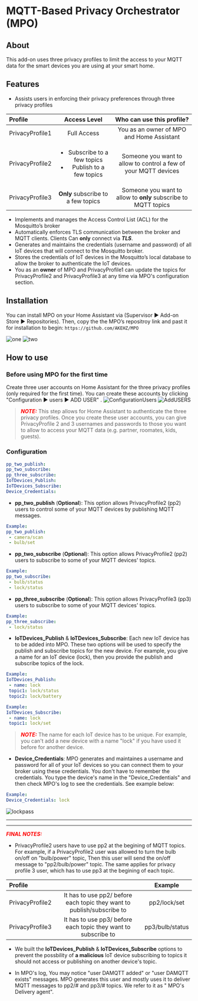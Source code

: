 # MQTT-Based Privacy Orchestrator (MPO)
## About
This add-on uses three privacy profiles to limit the access to your MQTT data for the smart devices you are using at your smart home. 
## Features
* Assists users in enforcing their privacy preferences through three privacy profiles

| Profile       | Access Level     | Who can use this profile? |
| :------------- | :----------: | :----------: |
|  PrivacyProfile1 | Full Access   | You as an owner of MPO and Home Assistant |
| PrivacyProfile2   | <ul><li>Subscribe to a few topics</li><li>Publish to a few topics</li></ul> | Someone you want to allow to control a few of your MQTT devices |
| PrivacyProfile3   | **Only** subscribe to a few topics | Someone you want to allow to **only** subscribe to MQTT topics |
* Implements and manages the Access Control List (ACL) for the Mosquitto’s broker
* Automatically enforces TLS communication between the broker and MQTT clients. Clients Can **only** connect via ___TLS___.
* Generates and maintains the credentials (username and password) of all IoT devices that will connect to the Mosquitto broker.
* Stores the credentials of IoT devices in the Mosquitto’s local database to allow the broker to authenticate the IoT devices.
* You as an **owner** of MPO and PrivacyProfile1 can update the topics for PrivacyProfile2 and PrivacyProfile3 at any time via MPO's configuration section.

## Installation
You can install MPO on your Home Assistant via (Supervisor :arrow_forward: Add-on Store :arrow_forward: Repositories). Then, copy the the MPO’s repositroy link and past it for installation to begin: 
```https://github.com/AKEHZ/MPO```

![one](https://user-images.githubusercontent.com/17085923/139114999-cc79e459-c7c8-4701-9529-50abdcefde0c.png)
![two](https://user-images.githubusercontent.com/17085923/139115054-09d76ca8-440f-4a81-a2a9-c09ba8029e81.png)

## How to use
### Before using MPO for the first time
Create three user accounts on Home Assistant for the three privacy profiles (only required for the first time).  You can create these accounts by clicking "Configuration :arrow_forward: users :arrow_forward: ADD USER" .
![ConfigurationUsers](https://user-images.githubusercontent.com/17085923/139117262-e76e67d3-918f-40b2-bf41-eddf6b758fbb.png)
![AddUSERS](https://user-images.githubusercontent.com/17085923/139161862-35d7bef3-455e-4517-9b56-aa0fd30c1c9e.png)

> <span style="color:red">**_NOTE:_**</span> This step allows for Home Assistant to authenticate the three privacy profiles. Once you create these user accounts, you can give PrivacyProfile 2 and 3 usernames and passwords to those you want to allow to access your MQTT data (e.g. partner, roomates, kids, guests). 

### Configuration
```yaml
pp_two_publish:
pp_two_subscribe:
pp_three_subscribe:
IoTDevices_Publish:
IoTDevices_Subscribe:
Device_Credentials:
```
* **pp_two_publish** (**Optional**):
This option allows PrivacyProfile2 (pp2) users to control some of your MQTT devices by publishing MQTT messages.
```yaml
Example:
pp_two_publish:
 - camera/scan
 - bulb/set
```

* **pp_two_subscribe** (**Optional**):
This option allows PrivacyProfile2 (pp2) users to subscribe to some of your MQTT devices' topics.
```yaml
Example:
pp_two_subscribe:
 - bulb/status
 - lock/status
```

* **pp_three_subscribe** (**Optional**):
This option allows PrivacyProfile3 (pp3) users to subscribe to some of your MQTT devices' topics.
```yaml
Example:
pp_three_subscribe:
 - lock/status
```

* **IoTDevices_Publish** & **IoTDevices_Subscribe**:
Each new IoT device has to be added into MPO. These two options will be used to specify the publish and subscribe topics for the new device. For example, you give a name for an IoT device (lock),  then you provide the publish and subscribe topics of the lock.
```yaml
Example:
IoTDevices_Publish:
 - name: lock
 topic1: lock/status
 topic2: lock/battery
```
```yaml
Example:
IoTDevices_Subscribe:
 - name: lock
 topic1: lock/set
```

> <span style="color:red">**_NOTE:_**</span>   The name for each IoT device has to be unique. For example, you can't add a new device with a name "lock" if you have used it before for another device. 

* **Device_Credentials**:
MPO generates and maintaines a username and password for all of your IoT devices so you can connect them to your broker using these credentials. You don't have to remember the credentials. You type the device's name in the "Device_Credentials" and then check MPO's log to see the credentials. See example below:

```yaml
Example:
Device_Credentials: lock
```
![lockpass](https://user-images.githubusercontent.com/17085923/139291357-c5786697-0d1a-4b2a-99ab-9b2bd9d156f4.png)

---
---

 <span style="color:red">**_FINAL NOTES:_** </span> 
 
 * PrivacyProfile2 users have to use pp2 at the begining of MQTT topics. For example, if a PrivacyProfile2 user was allowed to turn the bulb on/off on "bulb/power" topic, Then this user will send the on/off message to "pp2/bulb/power" topic. The same applies for privacy profile 3 user, which has to use pp3 at the begining of each topic.

| Profile       |      | Example | 
| :------------- | :----------: | :----------: | 
| PrivacyProfile2 | It has to use pp2/ before each topic they want to publish/subscribe to | pp2/lock/set |
| PrivacyProfile3 | It has to use pp3/ before each topic they want to subscribe to | pp3/bulb/status |

*  We built the **IoTDevices_Publish** & **IoTDevices_Subscribe** options to prevent the possbility of __a malicious__ IoT device subscribing to topics it should not access or publishing on another device's topic. 

*  In MPO's log, You may notice "user DAMQTT added" or "user DAMQTT exists" messages. MPO generates this user and mostly uses it to deliver MQTT messages to pp2/# and pp3/# topics. We refer to it as " MPO's Delivery agent". 